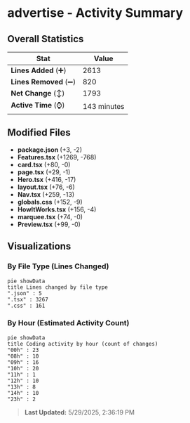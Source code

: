# advertise - Activity Summary 

## Overall Statistics

| Stat                   | Value                                                             |
| ---------------------- | ----------------------------------------------------------------- |
| **Lines Added** (➕)   | 2613                                          |
| **Lines Removed** (➖) | 820                                        |
| **Net Change** (↕)    | 1793                |
| **Active Time** (⌚)   | 143 minutes |


## Modified Files
- **package.json** (+3, -2)
- **Features.tsx** (+1269, -768)
- **card.tsx** (+80, -0)
- **page.tsx** (+29, -1)
- **Hero.tsx** (+416, -17)
- **layout.tsx** (+76, -6)
- **Nav.tsx** (+259, -13)
- **globals.css** (+152, -9)
- **HowItWorks.tsx** (+156, -4)
- **marquee.tsx** (+74, -0)
- **Preview.tsx** (+99, -0)

## Visualizations

### By File Type (Lines Changed)

```mermaid
pie showData
title Lines changed by file type
".json" : 5
".tsx" : 3267
".css" : 161
```

### By Hour (Estimated Activity Count)

```mermaid
pie showData
title Coding activity by hour (count of changes)
"00h" : 23
"08h" : 10
"09h" : 16
"10h" : 20
"11h" : 1
"12h" : 10
"13h" : 8
"14h" : 10
"23h" : 2
```


> **Last Updated:** 5/29/2025, 2:36:19 PM